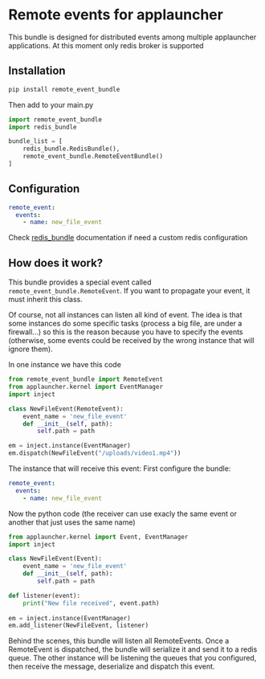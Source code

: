 # Remote events for applauncher

This bundle is designed for distributed events among multiple applauncher applications. At this moment
only redis broker is supported

Installation
-----------
```bash
pip install remote_event_bundle 
```
Then add to your main.py
```python
import remote_event_bundle
import redis_bundle

bundle_list = [
    redis_bundle.RedisBundle(),
    remote_event_bundle.RemoteEventBundle()
]
```

Configuration
-------------
```yml
remote_event:
  events:
    - name: new_file_event
```
Check [redis_bundle](https://github.com/applauncher-team/redis_bundle) documentation if need a custom
redis configuration

How does it work?
-----------------
This bundle provides a special event called `remote_event_bundle.RemoteEvent`. If you want to propagate your event, it must
inherit this class.

Of course, not all instances can listen all kind of event. The idea is that some instances do some
specific tasks (process a big file, are under a firewall...) so this is the reason because you have to
specify the events (otherwise, some events could be received by the wrong instance that will ignore them).

In one instance we have this code
```python
from remote_event_bundle import RemoteEvent
from applauncher.kernel import EventManager
import inject

class NewFileEvent(RemoteEvent):
    event_name = 'new_file_event'
    def __init__(self, path):
        self.path = path

em = inject.instance(EventManager)
em.dispatch(NewFileEvent("/uploads/video1.mp4"))

```

The instance that will receive this event:
First configure the bundle:
```yml
remote_event:
  events:
    - name: new_file_event
```
Now the python code (the receiver can use exacly the same event or another that just uses the same name)
```python
from applauncher.kernel import Event, EventManager
import inject

class NewFileEvent(Event):
    event_name = 'new_file_event'
    def __init__(self, path):
        self.path = path

def listener(event):
    print("New file received", event.path)
    
em = inject.instance(EventManager)
em.add_listener(NewFileEvent, listener)

```

Behind the scenes, this bundle will listen all RemoteEvents. Once a RemoteEvent is dispatched, the bundle
will serialize it and send it to a redis queue. The other instance will be listening the queues that you
configured, then receive the message, deserialize and dispatch this event. 